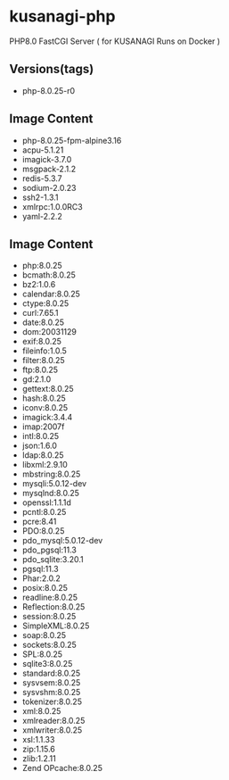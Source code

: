 # kusanagi-php
PHP8.0 FastCGI Server ( for KUSANAGI Runs on Docker )

## Versions(tags)
- php-8.0.25-r0

## Image Content
- php-8.0.25-fpm-alpine3.16
- acpu-5.1.21
- imagick-3.7.0
- msgpack-2.1.2
- redis-5.3.7
- sodium-2.0.23
- ssh2-1.3.1
- xmlrpc:1.0.0RC3
- yaml-2.2.2

## Image Content
- php:8.0.25
- bcmath:8.0.25
- bz2:1.0.6
- calendar:8.0.25
- ctype:8.0.25
- curl:7.65.1
- date:8.0.25
- dom:20031129
- exif:8.0.25
- fileinfo:1.0.5
- filter:8.0.25
- ftp:8.0.25
- gd:2.1.0
- gettext:8.0.25
- hash:8.0.25
- iconv:8.0.25
- imagick:3.4.4
- imap:2007f
- intl:8.0.25
- json:1.6.0
- ldap:8.0.25
- libxml:2.9.10
- mbstring:8.0.25
- mysqli:5.0.12-dev
- mysqlnd:8.0.25
- openssl:1.1.1d
- pcntl:8.0.25
- pcre:8.41
- PDO:8.0.25
- pdo_mysql:5.0.12-dev
- pdo_pgsql:11.3
- pdo_sqlite:3.20.1
- pgsql:11.3
- Phar:2.0.2
- posix:8.0.25
- readline:8.0.25
- Reflection:8.0.25
- session:8.0.25
- SimpleXML:8.0.25
- soap:8.0.25
- sockets:8.0.25
- SPL:8.0.25
- sqlite3:8.0.25
- standard:8.0.25
- sysvsem:8.0.25
- sysvshm:8.0.25
- tokenizer:8.0.25
- xml:8.0.25
- xmlreader:8.0.25
- xmlwriter:8.0.25
- xsl:1.1.33
- zip:1.15.6
- zlib:1.2.11
- Zend OPcache:8.0.25

